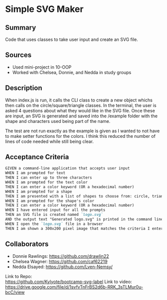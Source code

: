 # Simple SVG Maker

## Summary

Code that uses classes to take user input and create an SVG file.

## Sources

- Used mini-project in 10-OOP
- Worked with Chelsea, Donnie, and Nedda in study groups

## Description

When index.js is run, it calls the CLI class to create a new object whichs then calls on the circle/square/triangle classes. In the terminal, the user is asked 4 questions about what they would like in the SVG file. Once these are input, an SVG is generated and saved into the /example folder with the shape and characters used being part of the name.

The test are not run exactly as the example is given as I wanted to not have to make setter functions for the colors. I think this reduced the number of lines of code needed while still being clear.

## Acceptance Criteria

```md
GIVEN a command-line application that accepts user input
WHEN I am prompted for text
THEN I can enter up to three characters
WHEN I am prompted for the text color
THEN I can enter a color keyword (OR a hexadecimal number)
WHEN I am prompted for a shape
THEN I am presented with a list of shapes to choose from: circle, triangle, and square
WHEN I am prompted for the shape's color
THEN I can enter a color keyword (OR a hexadecimal number)
WHEN I have entered input for all the prompts
THEN an SVG file is created named `logo.svg`
AND the output text "Generated logo.svg" is printed in the command line
WHEN I open the `logo.svg` file in a browser
THEN I am shown a 300x200 pixel image that matches the criteria I entered
```

## Collaborators

- Donnie Rawlings: https://github.com/drawlin22
- Chelsea Wagner: https://github.com/caf62219
- Nedda Elsayed: https://github.com/Lven-Nemsy/

Link to Repo:  
https://github.com/Kylyote/bootcamp-svg-label
Link to video:  
https://drive.google.com/file/d/1svfvTnFrBS2d6b-RRK_3sTLMur0u-bcC/view
